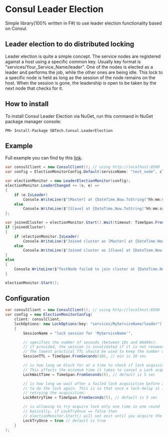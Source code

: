 # Consul Leader Election

Simple library(100% written in F#) to use leader election functionality based on Consul.

## Leader election to do distributed locking
Leader election is quite a simple concept. The service nodes are registered against a host using a specific common key. Usually key format is "services/Your_Service_Name/leader". One of the nodes is elected as a leader and performs the job, while the other ones are being idle. This lock to a specific node is held as long as the session of the node remains on the host. When the session is gone, the leadership is open to be taken by the next node that checks for it. 

## How to install
To install Consul Leader Election via NuGet, run this command in NuGet package manager console:
```code
PM> Install-Package SBTech.Consul.LeaderElection
```

## Example
Full example you can find by this [link](https://github.com/WeKnowSports/ConsulLeaderElection/blob/master/examples/TestNode/Program.cs).

```csharp
var consulClient = new ConsulClient(); // using http://localhost:8500
var config = ElectionMonitorConfig.Default(serviceName: "test_node", client: consulClient);

var electionMonitor = new LeaderElectionMonitor(config);
electionMonitor.LeaderChanged += (s, e) =>
{
    if (e.IsLeader)
        Console.WriteLine($"[Master] at {DateTime.Now.ToString("hh:mm:ss")}");
    else
        Console.WriteLine($"[Slave] at {DateTime.Now.ToString("hh:mm:ss")}");
};

var joinedCluster = electionMonitor.Start().Wait(timeout: TimeSpan.FromSeconds(30));
if (joinedCluster)
{
    if (electionMonitor.IsLeader)
        Console.WriteLine($"Joined cluster as [Master] at {DateTime.Now.ToString("hh:mm:ss")}");
    else
        Console.WriteLine($"Joined cluster as [Slave] at {DateTime.Now.ToString("hh:mm:ss")}");
}
else
{
    Console.WriteLine($"TestNode failed to join cluster at {DateTime.Now.ToString("hh:mm:ss")}");
}

electionMonitor.Start();
```

## Configuration

```csharp
var consulClient = new ConsulClient(); // using http://localhost:8500
var config = new ElectionMonitorConfig(
    client: consulClient,
    lockOptions: new LockOptions(key: "services/MyServiceName/leader")
    {
        SessionName = "lock session for 'MyServiceName'",

        // specifies the number of seconds (between 10s and 86400s).
        // if provided, the session is invalidated if it is not renewed before the TTL expires.
        // The lowest practical TTL should be used to keep the number of managed sessions low.
        SessionTTL = TimeSpan.FromSeconds(10), // min is 10 sec

        // is how long we block for at a time to check if lock acquisition is possible.
        // This affects the minimum time it takes to cancel a Lock acquisition.
        LockWaitTime = TimeSpan.FromSeconds(5), // default is 5 sec

        // is how long we wait after a failed lock acquisition before attempting
        // to do the lock again. This is so that once a lock-delay is in effect, we do not hot loop
        // retrying the acquisition.
        LockRetryTime = TimeSpan.FromSeconds(5), // default is 5 sec

        // is allowing to try acquire lock only one time in one round
        // basically, if LockTryOnce == false then 
        // electionMonitor.Start() will not exit until you acquire the lock                    
        LockTryOnce = true // default is true
    }                
);
```

